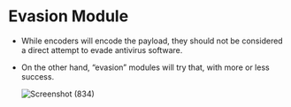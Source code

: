 # Evasion Module

- While encoders will encode the payload, they should not be considered a direct attempt to evade antivirus software.

- On the other hand, “evasion” modules will try that, with more or less success.

  ![Screenshot (834)](https://user-images.githubusercontent.com/63872951/184818458-fbfcec4f-6c22-42a1-b631-c9edb8e75cb6.png)

